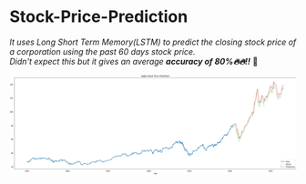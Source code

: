# Stock-Price-Prediction

_It uses Long Short Term Memory(LSTM) to predict the closing stock price of a corporation using the past 60 days stock price._<br/>
_Didn't expect this but it gives an average **accuracy of 80%:fire::fire:!!**_ :exploding_head:

![Screenshot](https://github.com/aryanxp/Stock-Price-Prediction/blob/master/SS/Prediction_graphonly.png?raw=true)

